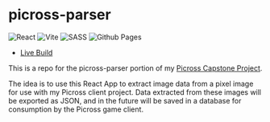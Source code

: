 # picross-parser
![React](https://img.shields.io/badge/react-%2320232a.svg?style=for-the-badge&logo=react&logoColor=%2361DAFB) ![Vite](https://img.shields.io/badge/vite-%23646CFF.svg?style=for-the-badge&logo=vite&logoColor=white) ![SASS](https://img.shields.io/badge/SASS-hotpink.svg?style=for-the-badge&logo=SASS&logoColor=white) ![Github Pages](https://img.shields.io/badge/github%20pages-121013?style=for-the-badge&logo=github&logoColor=white)

- [Live Build](https://jaohara.github.io/picross-parser/)

This is a repo for the picross-parser portion of my [Picross Capstone Project](https://github.com/users/jaohara/projects/7/).

The idea is to use this React App to extract image data from a pixel image for use with my Picross client project. Data extracted from these images will be exported as JSON, and in the future will be saved in a database for consumption by the Picross game client.


